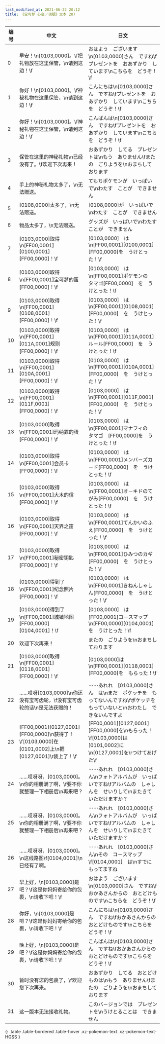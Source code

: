 ```yaml
---
last_modified_at: 2021-06-22 20:12
title: 《宝可梦 心金／魂银》文本 207
---
```

| 编号 | 中文 | 日文 |
| ---- | ---- | ---- |
| 0 | 早安！\n[0103,0000]。\f把礼物放在这里保管，\n请到这边！\f | おはよう　ございます\n[0103,0000]さん　ですね\fプレゼントを　おあずかり　しています\nこちらを　どうぞ！\f |
| 1 | 你好！\n[0103,0000]。\f神秘礼物在这里保管，\n请到这边！\f | こんにちは\n[0103,0000]さん　ですね\fプレゼントを　おあずかり　しています\nこちらを　どうぞ！\f |
| 2 | 你好！\n[0103,0000]。\f神秘礼物在这里保管，\n请到这边！\f | こんばんは\n[0103,0000]さん　ですね\fプレゼントを　おあずかり　しています\nこちらを　どうぞ！\f |
| 3 | 保管在这里的神秘礼物\n已经没有了。\f欢迎下次再来！ | おあずかり　してる　プレゼントは\nもう　ありません\fまたの　ごりようを\nおまちして　おります |
| 4 | 手上的神秘礼物太多了，\n无法赠送。 | てもちポケモンが　いっぱい　で\nわたす　ことが　できません |
| 5 | [0108,0000]太多了，\n无法赠送。 | [0108,0000]が　いっぱいで\nわたす　ことが　できません |
| 6 | 物品太多了，\n无法赠送。 | グッズが　いっぱいで\nわたす　ことが　できません |
| 7 | [0103,0000]取得\n[FF00,0001][0100,0001][FF00,0000]！\f | [0103,0000]　は\n[FF00,0001][0100,0001]　[FF00,0000]を　うけとった！\f |
| 8 | [0103,0000]取得\n[FF00,0001]宝可梦的蛋[FF00,0000]！\f | [0103,0000]　は\n[FF00,0001]ポケモンの　タマゴ[FF00,0000]　を　うけとった！\f |
| 9 | [0103,0000]取得\n[FF00,0001][0108,0001][FF00,0000]！\f | [0103,0000]　は\n[FF00,0001][0108,0001][FF00,0000]　を　うけとった！\f |
| 10 | [0103,0000]取得\n[FF00,0001][011A,0001]规则[FF00,0000]！\f | [0103,0000]　は\n[FF00,0001][011A,0001]ル－ル[FF00,0000]　を　うけとった！\f |
| 11 | [0103,0000]取得\n[FF00,0001][010A,0001][FF00,0000]！\f | [0103,0000]　は\n[FF00,0001][010A,0001][FF00,0000]　を　うけとった！\f |
| 12 | [0103,0000]取得\n[FF00,0001][011F,0001][FF00,0000]！\f | [0103,0000]　は\n[FF00,0001][011F,0001][FF00,0000]　を　うけとった！\f |
| 13 | [0103,0000]取得\n[FF00,0001]玛纳霏的蛋[FF00,0000]！\f | [0103,0000]　は\n[FF00,0001]マナフィの　タマゴ　[FF00,0000]を　うけとった！\f |
| 14 | [0103,0000]取得\n[FF00,0001]会员卡[FF00,0000]！\f | [0103,0000]　は\n[FF00,0001]メンバ－ズカ－ド[FF00,0000]　を　うけとった！\f |
| 15 | [0103,0000]取得\n[FF00,0001]大木的信[FF00,0000]！\f | [0103,0000]　は\n[FF00,0001]オ－キドのてがみ[FF00,0000]　を　うけとった！\f |
| 16 | [0103,0000]取得\n[FF00,0001]天界之笛[FF00,0000]！\f | [0103,0000]　は\n[FF00,0001]てんかいのふえ[FF00,0000]　を　うけとった！\f |
| 17 | [0103,0000]取得\n[FF00,0001]秘密钥匙[FF00,0000]！\f | [0103,0000]　は\n[FF00,0001]ひみつのカギ[FF00,0000]　を　うけとった！\f |
| 18 | [0103,0000]得到了\n[FF00,0001]纪念照片[FF00,0000]！\f | [0103,0000]　は\n[FF00,0001]きねんしゃしん[FF00,0000]　を　うけとった！\f |
| 19 | [0103,0000]得到了\n[FF00,0001]城镇地图[FF00,0000][0104,0001]！\f | [0103,0000]　は　[FF00,0001]コ－スマップ\n[FF00,0000][0104,0001]　を　うけとった！\f |
| 20 | 欢迎下次再来！ | またの　ごりようを\nおまちしております |
| 21 | [0103,0000]取得\n[FF00,0001][0118,0001][FF00,0000]！\f | [0103,0000]は\n[FF00,0001][0118,0001][FF00,0000]を　もらった！\f |
| 22 | ……哎呀[0103,0000]\n你还没有宝可齿轮，\f没有宝可齿轮的话\n是无法获赠的！ | ⋯⋯あれれ　[0103,0000]さん　は\nまだ　ポケッチを　もってないんですね\fポケッチを　もっていないと\nおわたし　できないんですよ |
| 23 | [FF00,0001][0127,0001][FF00,0000]\n获得了！\f[0103,0000]在[0101,0002]上\n把[0127,0001]\r装上了！\f | [FF00,0001][0127,0001][FF00,0000]を\nもらった！\f[0103,0000]は　[0101,0002]に\n[0127,0001]を\rつけてあげた\f |
| 24 | ……哎呀呀，[0103,0000]。\n你的相册满了啊，\f要不你就整理一下相册后\n再来吧？ | ⋯⋯あれれ　[0103,0000]さん\nフォトアルバムが　いっぱいですね\fアルバムの　しゃしんを　せいりして\nまたきて　いただけますか？ |
| 25 | ……哎呀呀，[0103,0000]。\n你的相册满了啊，\f要不你就整理一下相册后\n再来吧？ | ⋯⋯あれれ　[0103,0000]さん\nフォトアルバムが　いっぱいですね\fアルバムの　しゃしんを　せいりして\nまたきて　いただけますか？ |
| 26 | ……哎呀呀，[0103,0000]。\n这线路图\f[0104,0001]\n已经有了啊。 | ⋯⋯あれれ　[0103,0000]さん\nその　コ－スマップ\f[0104,0001]　は\nすでに　もってますね |
| 27 | 早上好，\n[0103,0000]是吧？\f这是你妈妈寄给你的包裹，\n请收下吧！\f | おはよう　ございます\n[0103,0000]さん　ですね\fおかあさんからの　おとどけものです\nこちらを　どうぞ！\f |
| 28 | 你好，\n[0103,0000]是吧？\f这是你妈妈寄给你的包裹，\n请收下吧！\f | こんにちは\n[0103,0000]さん　ですね\fおかあさんからの　おとどけものです\nこちらを　どうぞ！\f |
| 29 | 晚上好，\n[0103,0000]是吧？\f这是你妈妈寄给你的包裹，\n请收下吧！\f | こんばんは\n[0103,0000]さん　ですね\fおかあさんからの　おとどけものです\nこちらを　どうぞ！\f |
| 30 | 暂时没有您的包裹了，\f欢迎您下次再来。 | おあずかり　してる　おとどけものは\nもう　ありません\fまたの　ごりようを\nおまちして　おります |
| 31 | 这一版本无法接收礼物。 | このバ－ジョンでは　プレゼントを\nうけとることは　できません |
{: .table .table-bordered .table-hover .xz-pokemon-text .xz-pokemon-text-HGSS }